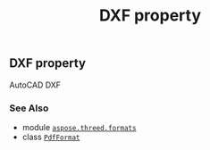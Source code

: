 ﻿---
title: DXF property
second_title: Aspose.3D for Python via .NET API References
description: 
type: docs
weight: 160
url: /aspose.threed.formats/pdfformat/dxf/
is_root: false
---

## DXF property


AutoCAD DXF

### See Also
* module [`aspose.threed.formats`](../../)
* class [`PdfFormat`](/3d/python-net/aspose.threed.formats/pdfformat)
